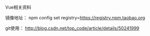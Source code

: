 Vue相关资料

镜像地址：
npm config set registry=https://registry.npm.taobao.org

git使用：
http://blog.csdn.net/top_code/article/details/50241999